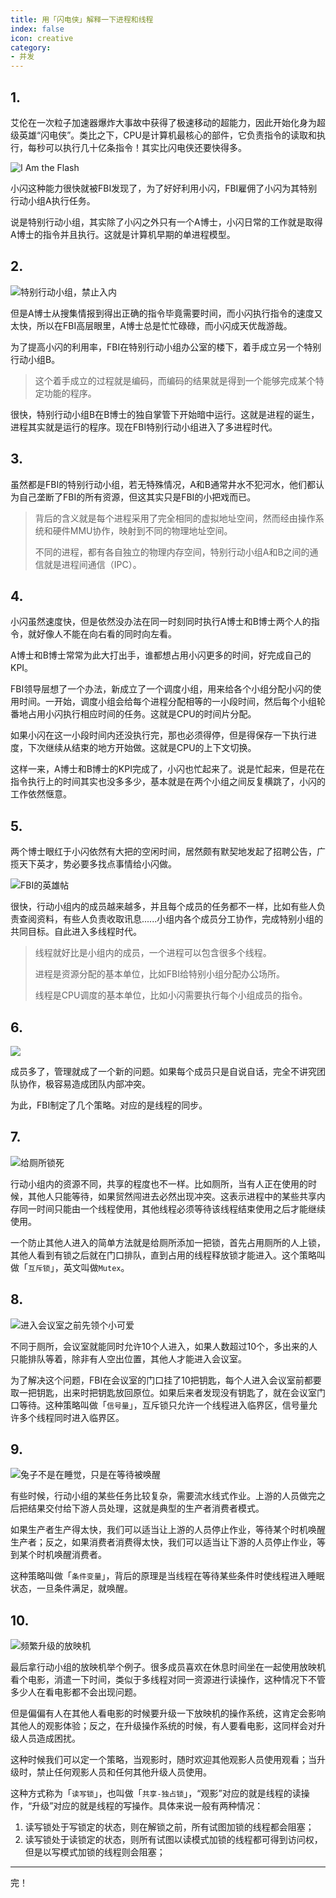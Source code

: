 ```yaml
---
title: 用「闪电侠」解释一下进程和线程
index: false
icon: creative
category:
- 并发
---
```


## 1.

艾伦在一次粒子加速器爆炸大事故中获得了极速移动的超能力，因此开始化身为超级英雄“闪电侠”。类比之下，CPU是计算机最核心的部件，它负责指令的读取和执行，每秒可以执行几十亿条指令！其实比闪电侠还要快得多。

![I Am the Flash](http://qiniu.chanmufeng.com/2022-05-19-025020.jpg)

小闪这种能力很快就被FBI发现了，为了好好利用小闪，FBI雇佣了小闪为其特别行动小组A执行任务。

说是特别行动小组，其实除了小闪之外只有一个A博士，小闪日常的工作就是取得A博士的指令并且执行。这就是计算机早期的单进程模型。

## 2.

![特别行动小组，禁止入内](http://qiniu.chanmufeng.com/2022-05-16-090707.jpg)

但是A博士从搜集情报到得出正确的指令毕竟需要时间，而小闪执行指令的速度又太快，所以在FBI高层眼里，A博士总是忙忙碌碌，而小闪成天优哉游哉。

为了提高小闪的利用率，FBI在特别行动小组办公室的楼下，着手成立另一个特别行动小组B。

> 这个着手成立的过程就是编码，而编码的结果就是得到一个能够完成某个特定功能的程序。

很快，特别行动小组B在B博士的独自掌管下开始暗中运行。这就是进程的诞生，进程其实就是运行的程序。现在FBI特别行动小组进入了多进程时代。

## 3.

虽然都是FBI的特别行动小组，若无特殊情况，A和B通常井水不犯河水，他们都认为自己垄断了FBI的所有资源，但这其实只是FBI的小把戏而已。

> 背后的含义就是每个进程采用了完全相同的虚拟地址空间，然而经由操作系统和硬件MMU协作，映射到不同的物理地址空间。
>
> 不同的进程，都有各自独立的物理内存空间，特别行动小组A和B之间的通信就是进程间通信（IPC）。

## 4.

小闪虽然速度快，但是依然没办法在同一时刻同时执行A博士和B博士两个人的指令，就好像人不能在向右看的同时向左看。

A博士和B博士常常为此大打出手，谁都想占用小闪更多的时间，好完成自己的KPI。

FBI领导层想了一个办法，新成立了一个调度小组，用来给各个小组分配小闪的使用时间。一开始，调度小组会给每个进程分配相等的一小段时间，然后每个小组轮番地占用小闪执行相应时间的任务。这就是CPU的时间片分配。

如果小闪在这一小段时间内还没执行完，那也必须得停，但是得保存一下执行进度，下次继续从结束的地方开始做。这就是CPU的上下文切换。

这样一来，A博士和B博士的KPI完成了，小闪也忙起来了。说是忙起来，但是花在指令执行上的时间其实也没多多少，基本就是在两个小组之间反复横跳了，小闪的工作依然惬意。

## 5.

两个博士眼红于小闪依然有大把的空闲时间，居然颇有默契地发起了招聘公告，广揽天下英才，势必要多找点事情给小闪做。

![FBI的英雄帖](http://qiniu.chanmufeng.com/2022-05-16-124550.png)

很快，行动小组内的成员越来越多，并且每个成员的任务都不一样，比如有些人负责查阅资料，有些人负责收取讯息......小组内各个成员分工协作，完成特别小组的共同目标。自此进入多线程时代。

> 线程就好比是小组内的成员，一个进程可以包含很多个线程。
>
> 进程是资源分配的基本单位，比如FBI给特别小组分配办公场所。
>
> 线程是CPU调度的基本单位，比如小闪需要执行每个小组成员的指令。

## 6.

![](http://qiniu.chanmufeng.com/2022-05-16-132908.jpg)



成员多了，管理就成了一个新的问题。如果每个成员只是自说自话，完全不讲究团队协作，极容易造成团队内部冲突。

为此，FBI制定了几个策略。对应的是线程的同步。

## 7.

![给厕所锁死](http://qiniu.chanmufeng.com/2022-05-18-142403.jpg)

行动小组内的资源不同，共享的程度也不一样。比如厕所，当有人正在使用的时候，其他人只能等待，如果贸然闯进去必然出现冲突。这表示进程中的某些共享内存同一时间只能由一个线程使用，其他线程必须等待该线程结束使用之后才能继续使用。

一个防止其他人进入的简单方法就是给厕所添加一把锁，首先占用厕所的人上锁，其他人看到有锁之后就在门口排队，直到占用的线程释放锁才能进入。这个策略叫做「`互斥锁`」，英文叫做`Mutex`。

## 8.

![进入会议室之前先领个小可爱](http://qiniu.chanmufeng.com/2022-05-18-131422.png)

不同于厕所，会议室就能同时允许10个人进入，如果人数超过10个，多出来的人只能排队等着，除非有人空出位置，其他人才能进入会议室。

为了解决这个问题，FBI在会议室的门口挂了10把钥匙，每个人进入会议室前都要取一把钥匙，出来时把钥匙放回原位。如果后来者发现没有钥匙了，就在会议室门口等待。这种策略叫做「`信号量`」，互斥锁只允许一个线程进入临界区，信号量允许多个线程同时进入临界区。

## 9.

![兔子不是在睡觉，只是在等待被唤醒](http://qiniu.chanmufeng.com/2022-05-18-142753.jpg)

有些时候，行动小组的某些任务比较复杂，需要流水线式作业。上游的人员做完之后把结果交付给下游人员处理，这就是典型的生产者消费者模式。

如果生产者生产得太快，我们可以适当让上游的人员停止作业，等待某个时机唤醒生产者；反之，如果消费者消费得太快，我们可以适当让下游的人员停止作业，等到某个时机唤醒消费者。

这种策略叫做「`条件变量`」，背后的原理是当线程在等待某些条件时使线程进入睡眠状态，一旦条件满足，就唤醒。

## 10.

![频繁升级的放映机](http://qiniu.chanmufeng.com/2022-05-18-141732.jpg)

最后拿行动小组的放映机举个例子。很多成员喜欢在休息时间坐在一起使用放映机看个电影，消遣一下时间，类似于多线程对同一资源进行读操作，这种情况下不管多少人在看电影都不会出现问题。

但是偏偏有人在其他人看电影的时候要升级一下放映机的操作系统，这肯定会影响其他人的观影体验；反之，在升级操作系统的时候，有人要看电影，这同样会对升级人员造成困扰。

这种时候我们可以定一个策略，当观影时，随时欢迎其他观影人员使用观看；当升级时，禁止任何观影人员和任何其他升级人员使用。

这种方式称为「`读写锁`」，也叫做「`共享-独占锁`」，“观影”对应的就是线程的读操作，“升级”对应的就是线程的写操作。具体来说一般有两种情况：

1. 读写锁处于写锁定的状态，则在解锁之前，所有试图加锁的线程都会阻塞；
2. 读写锁处于读锁定的状态，则所有试图以读模式加锁的线程都可得到访问权，但是以写模式加锁的线程则会阻塞；

---

完！















